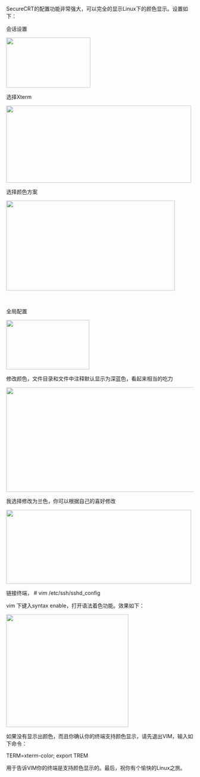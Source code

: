 <!--
author: admin
date: 2009-07-11
title: Linux之路 -- 工具准备篇：SecureCRT配色显示
tags: linux,securecrt,颜色
category: Linux/Unix/BSD
status: publish
summary: 	SecureCRT的配置功能非常强大，可以完全的显示Linux下的颜色显示。设置如下：	会话设置		选择Xterm		选择颜色方案		&nbsp;	全局配置		修改颜色，文件目录和文件中注释默认显示为深蓝色，看起来相当的吃力		我选择修改为兰色，你可以根据自己的喜好修改		链接
-->

<p>
	SecureCRT的配置功能非常强大，可以完全的显示Linux下的颜色显示。设置如下：
</p>

<p>
	会话设置
</p>

<p>
	<img alt="" height="135" src="/blog/wp-content/uploads/1.jpg" width="226" />
</p>

<p>
	选择Xterm
</p>

<p>
	<img alt="" height="207" src="/blog/wp-content/uploads/2.jpg" width="497" />
</p>

<p>
	选择颜色方案
</p>

<p>
	<img alt="" height="242" src="/blog/wp-content/uploads/6.jpg" width="453" />
</p>

<p>
	&nbsp;
</p>

<p>
	全局配置
</p>

<p>
	<img alt="" height="133" src="/blog/wp-content/uploads/3.jpg" width="223" />
</p>

<p>
	修改颜色，文件目录和文件中注释默认显示为深蓝色，看起来相当的吃力
</p>

<p>
	<img alt="" height="281" src="/blog/wp-content/uploads/5.jpg" width="512" />
</p>

<p>
	我选择修改为兰色，你可以根据自己的喜好修改
</p>

<p>
	<img alt="" height="199" src="/blog/wp-content/uploads/4.jpg" width="497" />
</p>

<p>
	链接终端， # vim /etc/ssh/sshd_config
</p>

<p>
	vim 下键入syntax enable，打开语法着色功能。效果如下：
</p>

<p>
	<img alt="" height="303" src="/blog/wp-content/uploads/7.jpg" width="328" />
</p>

<p>
	如果没有显示出颜色，而且你确认你的终端支持颜色显示，请先退出VIM，输入如下命令：
</p>

<p>
	TERM=xterm-color; export TREM
</p>

<p>
	用于告诉VIM你的终端是支持颜色显示的。最后，祝你有个愉快的Linux之旅。
</p>

<p>
	&nbsp;
</p>
